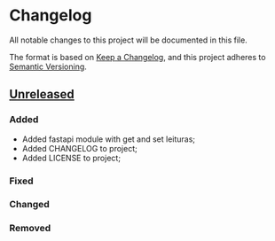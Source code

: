 # Changelog

All notable changes to this project will be documented in this file.

The format is based on [Keep a Changelog](https://keepachangelog.com/en/1.0.0/),
and this project adheres to [Semantic Versioning](https://semver.org/spec/v2.0.0.html).

## [Unreleased]

### Added

* Added fastapi module with get and set leituras;
* Added CHANGELOG to project;
* Added LICENSE to project;

### Fixed

### Changed

### Removed

[unreleased]: https://gitlab.com/projeto-leitor-hidrometro/shd-api/-/compare/main...main

